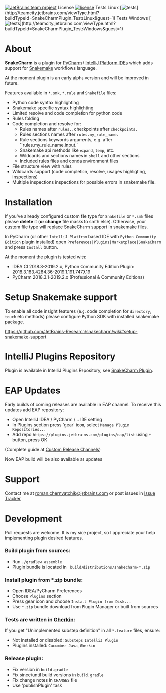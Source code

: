 [![JetBrains team project](https://jb.gg/badges/team.svg)](https://confluence.jetbrains.com/display/ALL/JetBrains+on+GitHub)
License [![license](https://img.shields.io/github/license/mashape/apistatus.svg)](https://opensource.org/licenses/MIT)
Tests Linux [![tests](http://teamcity.jetbrains.com/app/rest/builds/buildType:(id:SnakeCharmPlugin_TestsLinux)/statusIcon.svg)](http://teamcity.jetbrains.com/viewType.html?buildTypeId=SnakeCharmPlugin_TestsLinux&guest=1)
Tests Windows [![tests](http://teamcity.jetbrains.com/app/rest/builds/buildType:(id:SnakeCharmPlugin_TestsWindows)/statusIcon.svg)](http://teamcity.jetbrains.com/viewType.html?buildTypeId=SnakeCharmPlugin_TestsWindows&guest=1)

# About

**SnakeCharm** is a plugin for [PyCharm](https://www.jetbrains.com/pycharm/) / [IntelliJ Platform IDEs](https://www.jetbrains.com/products.html?fromMenu#type=ide) which adds support for [Snakemake](https://snakemake.readthedocs.io/en/stable/) workflows language.

At the moment plugin is an early alpha version and will be improved in future. 

Features available in `*.smk`, `*.rule` and `Snakefile` files:
* Python code syntax highlighting
* Snakemake specific syntax highlighting
* Limited resolve and code completion for python code
* Rules folding
* Code completion and resolve for:
   * Rules names after `rules.`, checkpoints after `checkpoints.`
   * Rules sections names after `rules.my_rule_name.`
   * Rule sections keywords arguments, e.g. after ``rules.my_rule_name.input.`
   * Snakemake api methods like `expand`, `temp`, etc.
   * Wildcards and sections names in `shell` and other sections
   * Included rules files and conda environment files
* File structure view with rules
* Wildcards support (code completion, resolve, usages highligting, inspections)
* Multiple inspections inspections for possible errors in snakemake file.

# Installation

If you've already configured custom file type for `Snakefile` or `*.smk` files please **delete** it (**or change** file masks to smth else). Otherwise, your custom file type will replace SnakeCharm support in snakemake files.

In PyCharm (or other `IntelliJ Platfrom` based IDE with `Python Community Edition` plugin installed) open `Preferences|Plugins|Marketplace|SnakeCharm` and press `Install` button.

At the moment the plugin is tested with:
* IDEA CI 2018.3-2019.2.x, Python Community Edition Plugin: 2018.3.183.4284.36-2019.1.191.7479.19
* PyCharm 2018.3.1-2019.2.x (Professional & Community Editions)

# Setup Snakemake support

To enable all code insight features (e.g. code completion for `directory`, `touch` etc methods) please configure Python SDK with installed snakemake package.

https://github.com/JetBrains-Research/snakecharm/wiki#setup-snakemake-support

# IntelliJ Plugins Repository
Plugin is available in IntelliJ Plugins Repository, see [SnakeCharm Plugin](https://plugins.jetbrains.com/plugin/11947-snakecharm).

# EAP Updates
Early builds of coming releases are available in EAP channel. To receive this updates add EAP repository:
* Open IntelliJ IDEA / PyCharm / .. IDE setting
* In Plugins section press 'gear' icon, select `Manage Plugin Repositories...`
* Add repo `https://plugins.jetbrains.com/plugins/eap/list` using `+` button, press OK

(Complete guide at [Custom Release Channels](https://www.jetbrains.org/intellij/sdk/docs/plugin_repository/custom_channels.html))

Now EAP build will be also available as updates

# Support
Contact me at roman.chernyatchik@jetbrains.com or post issues in [Issue Tracker](https://github.com/JetBrains-Research/snakecharm/issues)

# Development

Pull requests are welcome. It is my side project, so I appreciate your help implementing plugin desired features.

### Build plugin from sources:
* Run `./gradlew assemble`
* Plugin bundle is located in ` build/distributions/snakecharm-*.zip`

### Install plugin from *.zip bundle:
* Open IDEA/PyCharm Preferences
* Choose `Plugins` section
* Press gear icon and choose `Install Plugin from Disk...`
* Use `*.zip` bundle download from Plugin Manager or built from sources 

### Tests are written in [Gherkin](https://cucumber.io/docs/gherkin):
If you get "Unimplemented substep definition" in all `*.feature` files, ensure:
  * Not installed or disabled: `Substeps IntelliJ Plugin` 
  * Plugins installed: `Cucumber Java`, `Gherkin`
  
### Release plugin:
* Fix version in `build.gradle`
* Fix since/until build versions in `build.gradle`
* Fix change notes in `CHANGES` file
* Use 'publishPlugin' task
